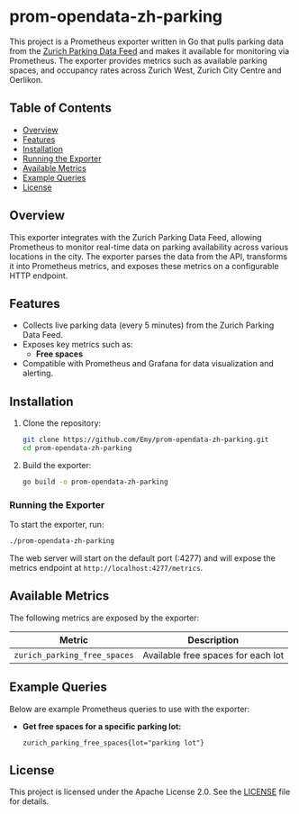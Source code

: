 # prom-opendata-zh-parking

This project is a Prometheus exporter written in Go that pulls parking data from the [Zurich Parking Data Feed](https://www.pls-zh.ch/) and makes it available for monitoring via Prometheus. The exporter provides metrics such as available parking spaces, and occupancy rates across Zurich West, Zurich City Centre and Oerlikon.

## Table of Contents
- [Overview](#overview)
- [Features](#features)
- [Installation](#installation)
- [Running the Exporter](#running-the-exporter)
- [Available Metrics](#available-metrics)
- [Example Queries](#example-queries)
- [License](#license)

## Overview

This exporter integrates with the Zurich Parking Data Feed, allowing Prometheus to monitor real-time data on parking availability across various locations in the city. The exporter parses the data from the API, transforms it into Prometheus metrics, and exposes these metrics on a configurable HTTP endpoint.

## Features

- Collects live parking data (every 5 minutes) from the Zurich Parking Data Feed.
- Exposes key metrics such as:
  - **Free spaces**
- Compatible with Prometheus and Grafana for data visualization and alerting.
  
## Installation

1. Clone the repository:

   ```bash
   git clone https://github.com/Emy/prom-opendata-zh-parking.git
   cd prom-opendata-zh-parking
   ```

2.	Build the exporter:

    ```bash
    go build -o prom-opendata-zh-parking
    ```

### Running the Exporter

To start the exporter, run:

  ```bash
  ./prom-opendata-zh-parking
  ```

The web server will start on the default port (:4277) and will expose the metrics endpoint at `http://localhost:4277/metrics`.

## Available Metrics

The following metrics are exposed by the exporter:

| Metric                             | Description                                    |
|------------------------------------|------------------------------------------------|
| `zurich_parking_free_spaces`    | Available free spaces for each lot             |

## Example Queries

Below are example Prometheus queries to use with the exporter:

- **Get free spaces for a specific parking lot:**
  ```prometheus
  zurich_parking_free_spaces{lot="parking lot"}
  ```

## License

This project is licensed under the Apache License 2.0. See the [LICENSE](https://github.com/Emy/prom-opendata-kn-parking/blob/senpai/LICENSE) file for details.